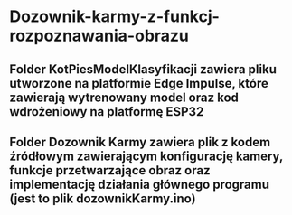 # Dozownik-karmy-z-funkcj-rozpoznawania-obrazu
## Folder KotPiesModelKlasyfikacji zawiera pliku utworzone na platformie Edge Impulse, które zawierają wytrenowany model oraz kod  wdrożeniowy na platformę ESP32 <br>
## Folder Dozownik Karmy zawiera plik z kodem źródłowym zawierającym konfigurację kamery, funkcje przetwarzające obraz oraz implementację działania głównego programu (jest to plik dozownikKarmy.ino)
